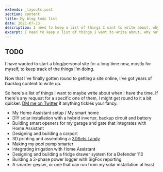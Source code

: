 ```yaml
---
extends: _layouts.post
section: content
title: My blog todo list
date: 2021-07-23
description: I need to keep a list of things I want to write about, why not here?
excerpt: I need to keep a list of things I want to write about, why not here?
---
```


## TODO

I have wanted to start a blog/personal site for a long time now, mostly for myself, to keep track of the things I'm doing.

Now that I've finally gotten round to getting a site online, I've got years of backlog content to write up.

So here's a list of things I want to maybe write about when I have the time. If there's any request for a specific one of them, I might get round to it a bit quicker. [DM me on Twitter](https://twitter.com/jacovdbergh) if anything tickles your fancy.

- My Home Assistant setup / My smart home
- DIY solar installation with a hybrid inverter, backup circuit and battery
- Building smart openers for my garage and gate that integrates with Home Assistant
- Designing and building a carport
- 3D printing and assembling a [3DSets Landy](https://www.3dsets.com/product/model-5-landy-4x4-wagon/)
- Making my pool pump smarter
- Integrating irrigation with Home Assistant
- Designing and building a fridge drawer system for a Defender 110
- Building a 3-phase power logger with SigFox reporting
- A smarter geyser, or one that can run from my solar installation at least